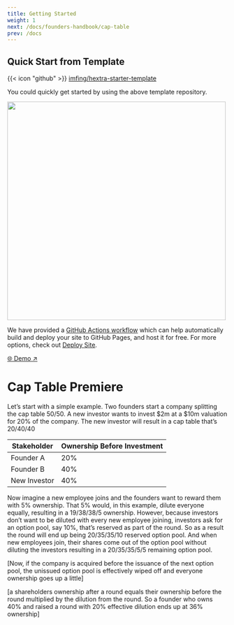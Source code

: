 ```yaml
---
title: Getting Started
weight: 1
next: /docs/founders-handbook/cap-table
prev: /docs
---
```


## Quick Start from Template

{{< icon "github" >}}&nbsp;[imfing/hextra-starter-template](https://github.com/imfing/hextra-starter-template)

You could quickly get started by using the above template repository.

<img src="https://docs.github.com/assets/cb-77734/mw-1440/images/help/repository/use-this-template-button.webp" width="500">

We have provided a [GitHub Actions workflow](https://docs.github.com/en/pages/getting-started-with-github-pages/configuring-a-publishing-source-for-your-github-pages-site#publishing-with-a-custom-github-actions-workflow) which can help automatically build and deploy your site to GitHub Pages, and host it for free.
For more options, check out [Deploy Site](../guide/deploy-site).

[🌐 Demo ↗](https://imfing.github.io/hextra-starter-template/)

# Cap Table Premiere


Let’s start with a simple example. Two founders start a company splitting the cap table 50/50. A new investor wants to invest $2m at a $10m valuation for 20% of the company. The new investor will result in a cap table that’s 20/40/40

| Stakeholder | Ownership Before Investment |
| --- | --- |
| Founder A | 20% |
| Founder B | 40% |
| New Investor | 40% |

Now imagine a new employee joins and the founders want to reward them with 5% ownership. That 5% would, in this example, dilute everyone equally, resulting in a 19/38/38/5 ownership. However, because investors don’t want to be diluted with every new employee joining, investors ask for an option pool, say 10%, that’s reserved as part of the round. So as a result the round will end up being 20/35/35/10 reserved option pool. And when new employees join, their shares come out of the option pool without diluting the investors resulting in a 20/35/35/5/5 remaining option pool.

[Now, if the company is acquired before the issuance of the next option pool, the unissued option pool is effectively wiped off and everyone ownership goes up a little]

[a shareholders ownership after a round equals their ownership before the round multiplied by the dilution from the round. So a founder who owns 40% and raised a round with 20% effective dilution ends up at 36% ownership]